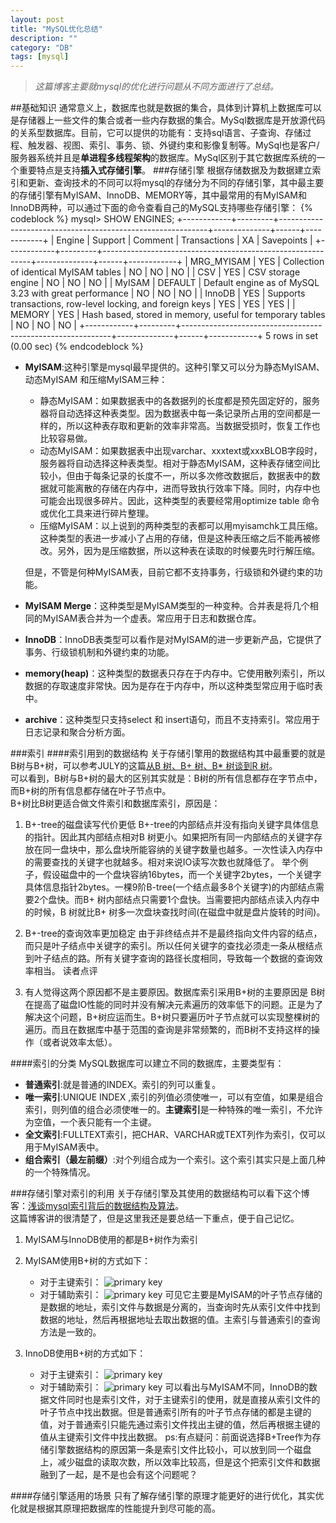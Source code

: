 ```yaml
---
layout: post
title: "MySQL优化总结"
description: ""
category: "DB"
tags: [mysql]
---
```


>*这篇博客主要就mysql的优化进行问题从不同方面进行了总结。*

##基础知识
通常意义上，数据库也就是数据的集合，具体到计算机上数据库可以是存储器上一些文件的集合或者一些内存数据的集合。MySql数据库是开放源代码的关系型数据库。目前，它可以提供的功能有：支持sql语言、子查询、存储过程、触发器、视图、索引、事务、锁、外键约束和影像复制等。MySql也是客户/服务器系统并且是**单进程多线程架构**的数据库。MySql区别于其它数据库系统的一个重要特点是支持**插入式存储引擎**。
###存储引擎
根据存储数据及为数据建立索引和更新、查询技术的不同可以将mysql的存储分为不同的存储引擎，其中最主要的存储引擎有MyISAM、InnoDB、MEMORY等，其中最常用的有MyISAM和InnoDB两种，可以通过下面的命令查看自己的MySQL支持哪些存储引擎：
{% codeblock %}
mysql> SHOW ENGINES;
+------------+---------+------------------------------------------------------------+--------------+------+------------+
| Engine     | Support | Comment                                                    | Transactions | XA   | Savepoints |
+------------+---------+------------------------------------------------------------+--------------+------+------------+
| MRG_MYISAM | YES     | Collection of identical MyISAM tables                      | NO           | NO   | NO         |
| CSV        | YES     | CSV storage engine                                         | NO           | NO   | NO         |
| MyISAM     | DEFAULT | Default engine as of MySQL 3.23 with great performance     | NO           | NO   | NO         |
| InnoDB     | YES     | Supports transactions, row-level locking, and foreign keys | YES          | YES  | YES        |
| MEMORY     | YES     | Hash based, stored in memory, useful for temporary tables  | NO           | NO   | NO         |
+------------+---------+------------------------------------------------------------+--------------+------+------------+
5 rows in set (0.00 sec)
{% endcodeblock %}

* **MyISAM**:这种引擎是mysql最早提供的。这种引擎又可以分为静态MyISAM、动态MyISAM 和压缩MyISAM三种：
    - 静态MyISAM：如果数据表中的各数据列的长度都是预先固定好的，服务器将自动选择这种表类型。因为数据表中每一条记录所占用的空间都是一样的，所以这种表存取和更新的效率非常高。当数据受损时，恢复工作也比较容易做。
    - 动态MyISAM：如果数据表中出现varchar、xxxtext或xxxBLOB字段时，服务器将自动选择这种表类型。相对于静态MyISAM，这种表存储空间比较小，但由于每条记录的长度不一，所以多次修改数据后，数据表中的数据就可能离散的存储在内存中，进而导致执行效率下降。同时，内存中也可能会出现很多碎片。因此，这种类型的表要经常用optimize table 命令或优化工具来进行碎片整理。
    - 压缩MyISAM：以上说到的两种类型的表都可以用myisamchk工具压缩。这种类型的表进一步减小了占用的存储，但是这种表压缩之后不能再被修改。另外，因为是压缩数据，所以这种表在读取的时候要先时行解压缩。

    但是，不管是何种MyISAM表，目前它都不支持事务，行级锁和外键约束的功能。
* **MyISAM Merge**：这种类型是MyISAM类型的一种变种。合并表是将几个相同的MyISAM表合并为一个虚表。常应用于日志和数据仓库。
* **InnoDB**：InnoDB表类型可以看作是对MyISAM的进一步更新产品，它提供了事务、行级锁机制和外键约束的功能。
* **memory(heap)**：这种类型的数据表只存在于内存中。它使用散列索引，所以数据的存取速度非常快。因为是存在于内存中，所以这种类型常应用于临时表中。
* **archive**：这种类型只支持select 和 insert语句，而且不支持索引。常应用于日志记录和聚合分析方面。

###索引
####索引用到的数据结构
关于存储引擎用的数据结构其中最重要的就是B树与B+树，可以参考JULY的这篇[从B 树、B+ 树、B* 树谈到R 树](http://blog.csdn.net/v_july_v/article/details/6530142)。  
可以看到，B树与B+树的最大的区别其实就是：B树的所有信息都存在字节点中，而B+树的所有信息都存储在叶子节点中。  
B+树比B树更适合做文件索引和数据库索引，原因是：

1. B+-tree的磁盘读写代价更低
B+-tree的内部结点并没有指向关键字具体信息的指针。因此其内部结点相对B 树更小。如果把所有同一内部结点的关键字存放在同一盘块中，那么盘块所能容纳的关键字数量也越多。一次性读入内存中的需要查找的关键字也就越多。相对来说IO读写次数也就降低了。
    举个例子，假设磁盘中的一个盘块容纳16bytes，而一个关键字2bytes，一个关键字具体信息指针2bytes。一棵9阶B-tree(一个结点最多8个关键字)的内部结点需要2个盘快。而B+ 树内部结点只需要1个盘快。当需要把内部结点读入内存中的时候，B 树就比B+ 树多一次盘块查找时间(在磁盘中就是盘片旋转的时间)。
2. B+-tree的查询效率更加稳定
由于非终结点并不是最终指向文件内容的结点，而只是叶子结点中关键字的索引。所以任何关键字的查找必须走一条从根结点到叶子结点的路。所有关键字查询的路径长度相同，导致每一个数据的查询效率相当。
读者点评

3. 有人觉得这两个原因都不是主要原因。数据库索引采用B+树的主要原因是 B树在提高了磁盘IO性能的同时并没有解决元素遍历的效率低下的问题。正是为了解决这个问题，B+树应运而生。B+树只要遍历叶子节点就可以实现整棵树的遍历。而且在数据库中基于范围的查询是非常频繁的，而B树不支持这样的操作（或者说效率太低）。

####索引的分类
MySQL数据库可以建立不同的数据库，主要类型有：

* **普通索引**:就是普通的INDEX。索引的列可以重复。
* **唯一索引**:UNIQUE INDEX ,索引的列值必须使唯一，可以有空值，如果是组合索引，则列值的组合必须使唯一的。**主键索引**是一种特殊的唯一索引，不允许为空值，一个表只能有一个主键。
* **全文索引**:FULLTEXT索引，把CHAR、VARCHAR或TEXT列作为索引，仅可以用于MyISAM表中。
* **组合索引（最左前缀）**:对个列组合成为一个索引。这个索引其实只是上面几种的一个特殊情况。

###存储引擎对索引的利用
关于存储引擎及其使用的数据结构可以看下这个博客：[浅谈mysql索引背后的数据结构及算法](http://blog.linezing.com/2011/07/%E6%B5%85%E8%B0%88mysql%E7%B4%A2%E5%BC%95%E8%83%8C%E5%90%8E%E7%9A%84%E6%95%B0%E6%8D%AE%E7%BB%93%E6%9E%84%E5%8F%8A%E7%AE%97%E6%B3%95)。  
这篇博客讲的很清楚了，但是这里我还是要总结一下重点，便于自己记忆。

1. MyISAM与InnoDB使用的都是B+树作为索引
2. MyISAM使用B+树的方式如下：

    - 对于主键索引：
    ![primary key](/assets/img/others/myisam_primary_key.png)
    - 对于辅助索引：
    ![primary key](/assets/img/others/myisam_secondary_key.png)
可见它主要是MyISAM的叶子节点存储的是数据的地址，索引文件与数据是分离的，当查询时先从索引文件中找到数据的地址，然后再根据地址去取出数据的值。主索引与普通索引的查询方法是一致的。
3. InnoDB使用B+树的方式如下： 

    - 对于主键索引：
    ![primary key](/assets/img/others/innodb_primary_key.png)
    - 对于辅助索引：
    ![primary key](/assets/img/others/innodb_secondary_key.png)
可以看出与MyISAM不同，InnoDB的数据文件同时也是索引文件，对于主键索引的使用，就是直接从索引文件的叶子节点中找出数据。但是普通索引所有的叶子节点存储的都是主键的值，对于普通索引只能先通过索引文件找出主键的值，然后再根据主键的值从主键索引文件中找出数据。
ps:有点疑问：前面说选择B+Tree作为存储引擎数据结构的原因第一条是索引文件比较小，可以放到同一个磁盘上，减少磁盘的读取次数，所以效率比较高，但是这个把索引文件和数据融到了一起，是不是也会有这个问题呢？

####存储引擎适用的场景
只有了解存储引擎的原理才能更好的进行优化，其实优化就是根据其原理把数据库的性能提升到尽可能的高。

